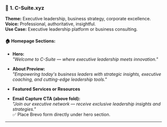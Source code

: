 ### 👔 **1. C-Suite.xyz**  
**Theme:** Executive leadership, business strategy, corporate excellence.  
**Voice:** Professional, authoritative, insightful.  
**Use Case:** Executive leadership platform or business consulting.

#### 🏠 Homepage Sections:
- **Hero:**  
  _"Welcome to C-Suite — where executive leadership meets innovation."_

- **About Preview:**  
  _"Empowering today's business leaders with strategic insights, executive coaching, and cutting-edge leadership tools."_  

- **Featured Services or Resources**

- **Email Capture CTA (above fold):**  
  _"Join our executive network — receive exclusive leadership insights and strategies."_  
  ✅ Place Brevo form directly under hero section.

---
